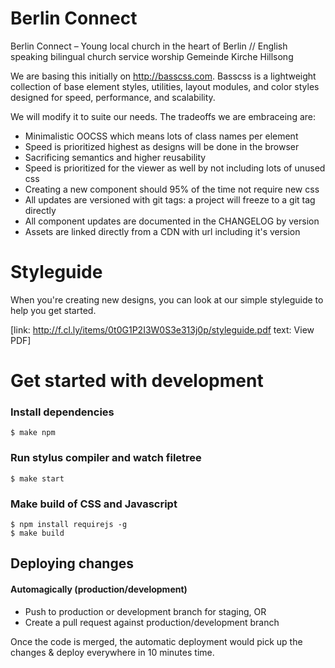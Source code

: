 # Berlin Connect

Berlin Connect &#8211; Young local church in the heart of Berlin // English speaking bilingual church service worship Gemeinde Kirche Hillsong

We are basing this initially on <http://basscss.com>. Basscss is a
lightweight collection of base element styles, utilities, layout
modules, and color styles designed for speed, performance, and
scalability.

We will modify it to suite our needs. The tradeoffs we are embraceing
are:

* Minimalistic OOCSS which means lots of class names per element
* Speed is prioritized highest as designs will be done in the browser
* Sacrificing semantics and higher reusability
* Speed is prioritized for the viewer as well by not including lots of
  unused css
* Creating a new component should 95% of the time not require new css
* All updates are versioned with git tags: a project will freeze to a
  git tag directly
* All component updates are documented in the CHANGELOG by version
* Assets are linked directly from a CDN with url including it's version

# Styleguide

When you're creating new designs, you can look at our simple styleguide to help you get started.

[link: http://f.cl.ly/items/0t0G1P2I3W0S3e313j0p/styleguide.pdf text: View PDF]



# Get started with development

### Install dependencies

    $ make npm

### Run stylus compiler and watch filetree

    $ make start

### Make build of CSS and Javascript

    $ npm install requirejs -g
    $ make build

## Deploying changes

#### Automagically (production/development)
  * Push to production or development branch for staging, OR
  * Create a pull request against production/development branch

 Once the code is merged, the automatic deployment would pick up the changes & deploy everywhere in 10 minutes time.
